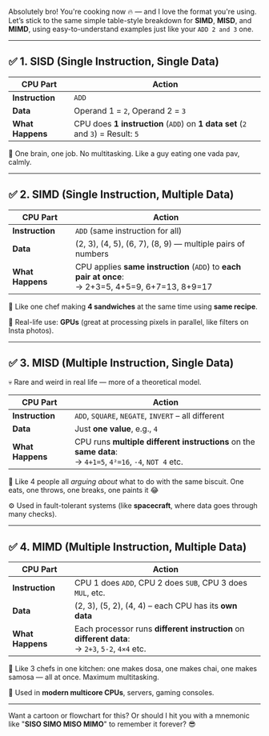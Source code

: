 Absolutely bro! You're cooking now 🔥 — and I love the format you're using. Let’s stick to the same simple table-style breakdown for **SIMD**, **MISD**, and **MIMD**, using easy-to-understand examples just like your `ADD 2 and 3` one.

---

## ✅ 1. **SISD (Single Instruction, Single Data)**

| CPU Part         | Action                                                                           |
| ---------------- | -------------------------------------------------------------------------------- |
| **Instruction**  | `ADD`                                                                            |
| **Data**         | Operand 1 = `2`, Operand 2 = `3`                                                 |
| **What Happens** | CPU does **1 instruction** (`ADD`) on **1 data set** (`2` and `3`) = Result: `5` |

🧠 One brain, one job. No multitasking. Like a guy eating one vada pav, calmly.

---

## ✅ 2. **SIMD (Single Instruction, Multiple Data)**

| CPU Part         | Action                                                                                                 |
| ---------------- | ------------------------------------------------------------------------------------------------------ |
| **Instruction**  | `ADD` (same instruction for all)                                                                       |
| **Data**         | (2, 3), (4, 5), (6, 7), (8, 9) — multiple pairs of numbers                                             |
| **What Happens** | CPU applies **same instruction** (`ADD`) to **each pair at once**: <br> → 2+3=5, 4+5=9, 6+7=13, 8+9=17 |

🧠 Like one chef making **4 sandwiches** at the same time using **same recipe**.

👾 Real-life use: **GPUs** (great at processing pixels in parallel, like filters on Insta photos).

---

## ✅ 3. **MISD (Multiple Instruction, Single Data)**

💀 Rare and weird in real life — more of a theoretical model.

| CPU Part         | Action                                                                                                         |
| ---------------- | -------------------------------------------------------------------------------------------------------------- |
| **Instruction**  | `ADD`, `SQUARE`, `NEGATE`, `INVERT` – all different                                                            |
| **Data**         | Just **one value**, e.g., `4`                                                                                  |
| **What Happens** | CPU runs **multiple different instructions** on the **same data**: <br> → `4+1=5`, `4²=16`, `-4`, `NOT 4` etc. |

🧠 Like 4 people all *arguing about* what to do with the same biscuit. One eats, one throws, one breaks, one paints it 😂

⚙️ Used in fault-tolerant systems (like **spacecraft**, where data goes through many checks).

---

## ✅ 4. **MIMD (Multiple Instruction, Multiple Data)**

| CPU Part         | Action                                                                                              |
| ---------------- | --------------------------------------------------------------------------------------------------- |
| **Instruction**  | CPU 1 does `ADD`, CPU 2 does `SUB`, CPU 3 does `MUL`, etc.                                          |
| **Data**         | (2, 3), (5, 2), (4, 4) – each CPU has its **own data**                                              |
| **What Happens** | Each processor runs **different instruction** on **different data**:<br> → `2+3`, `5-2`, `4×4` etc. |

🧠 Like 3 chefs in one kitchen: one makes dosa, one makes chai, one makes samosa — all at once. Maximum multitasking.

👑 Used in **modern multicore CPUs**, servers, gaming consoles.

---


Want a cartoon or flowchart for this? Or should I hit you with a mnemonic like "**SISO SIMO MISO MIMO**" to remember it forever? 😎
